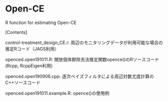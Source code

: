 # Open-CE
R function for estimating Open-CE

[Contents]

control-treatment_design_CE.r: 周辺のモニタリングデータが利用可能な場合の推定Rコード（JAGS利用）

openced.open191011.R: 開放個体群除去法推定関数opence()のRソースコード (Rcpp, RcppEigen利用)

openced.open190906.cpp: 逐次ベイズフィルタによる周辺対数尤度計算のC++ソースコード

openced.open191011.example.R: opence()の使用例
